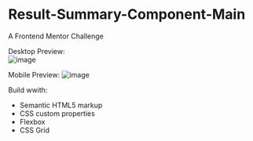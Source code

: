 # Result-Summary-Component-Main
A Frontend Mentor Challenge

Desktop Preview:                            
![image](https://github.com/VPontis15/Result-Summary-Component-Main/assets/94546957/d2ea81f7-0629-4f36-a477-5336eee761df)




Mobile Preview:
![image](https://github.com/VPontis15/Result-Summary-Component-Main/assets/94546957/7a659805-2f34-4f84-bcd2-63b6e1d89b50)





Build wwith: 
- Semantic HTML5 markup
- CSS custom properties
- Flexbox
- CSS Grid
